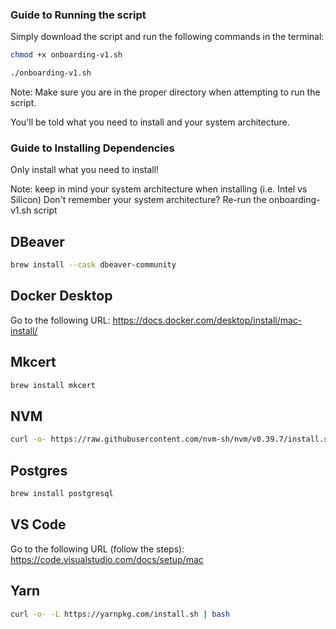 ### Guide to Running the script
Simply download the script and run the following commands in the terminal:

```bash
chmod +x onboarding-v1.sh
```
```bash
./onboarding-v1.sh
```

Note: Make sure you are in the proper directory when attempting to run the script.

You'll be told what you need to install and your system architecture.


### Guide to Installing Dependencies
Only install what you need to install! 

Note: keep in mind your system architecture when installing (i.e. Intel vs Silicon)
Don't remember your system architecture? Re-run the onboarding-v1.sh script 

## DBeaver
```bash
brew install --cask dbeaver-community
```
## Docker Desktop
Go to the following URL:
https://docs.docker.com/desktop/install/mac-install/
 
## Mkcert
```bash 
brew install mkcert
```
## NVM
```bash 
curl -o- https://raw.githubusercontent.com/nvm-sh/nvm/v0.39.7/install.sh | bash
```
## Postgres
```bash 
brew install postgresql
```
## VS Code
Go to the following URL (follow the steps): https://code.visualstudio.com/docs/setup/mac
## Yarn
```bash 
curl -o- -L https://yarnpkg.com/install.sh | bash
```

